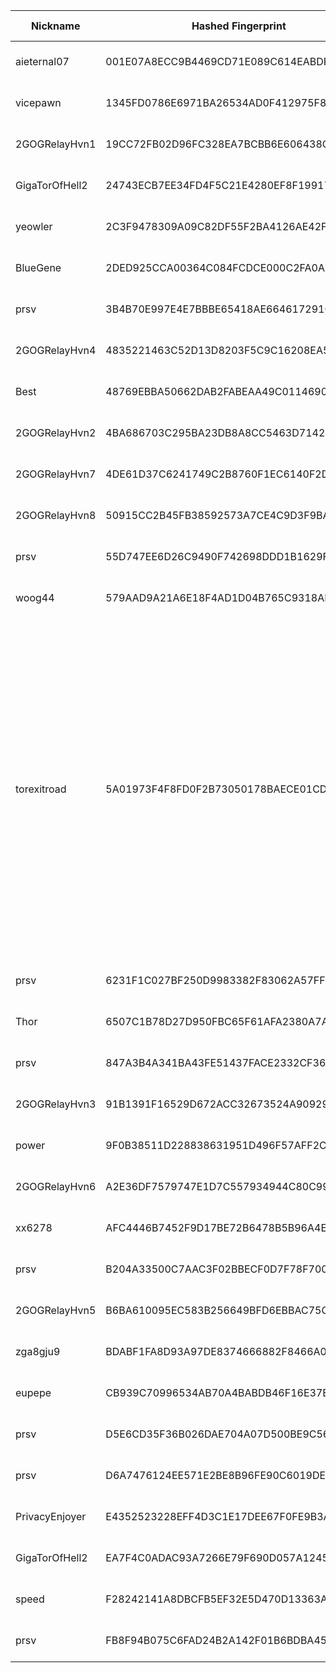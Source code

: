 | Nickname |  Hashed Fingerprint	| Or Addresses | Contact | Running | Flags | Last Seen | First Seen | Last Restarted | Advertised Bandwidth | Platform | Version | Version Status | Recommended Version | Verified hostnames | Exit policy |
|---|---|---|---|---|---|---|---|---|---|---|---|---|---|---|---|
|aieternal07 | 001E07A8ECC9B4469CD71E089C614EABDFB480BA | ["194.59.204.74:9001"] | ${CONTACT_GPG_FINGERPRINT} ${CONTACT_NAME} ${CONTACT_EMAIL} | true | Running, V2Dir, Valid | 2025-10-09 15:00:00 | 2025-10-09 14:00:00 | 2025-10-09 11:11:04 | 0 | Tor 0.4.8.18 on Linux | 0.4.8.18 | recommended | true | N/A | ["reject *:*"]|
|vicepawn | 1345FD0786E6971BA26534AD0F412975F8312315 | ["156.67.24.239:22222","[2a02:c207:2284:7074::1]:22222"] | replACE29-3unthreAD887_BUNDle57-6@offshore.rocks | true | Running, Valid | 2025-10-09 15:00:00 | 2025-10-09 01:00:00 | 2025-10-09 08:10:42 | 0 | Tor 0.4.8.18 on Linux | 0.4.8.18 | recommended | true | ["vmi2847074.contaboserver.net"] | ["reject *:*"]|
|2GOGRelayHvn1 | 19CC72FB02D96FC328EA7BCBB6E606438CFBA008 | ["176.65.132.34:1443"] | abuse.gog.tor AT proton.me | true | Running, V2Dir, Valid | 2025-10-09 15:00:00 | 2025-10-09 00:00:00 | 2025-10-09 06:13:34 | 0 | Tor 0.4.8.18 on Linux | 0.4.8.18 | recommended | true | N/A | ["reject *:*"]|
|GigaTorOfHell2 | 24743ECB7EE34FD4F5C21E4280EF8F199173EFA7 | ["82.67.111.215:9001"] | tor_abuse@jumpingcatstudios.com | false | Running, V2Dir, Valid | 2025-10-09 03:00:00 | 2025-10-09 03:00:00 | 2025-10-09 02:19:34 | 0 | Tor 0.4.8.10 on Linux | 0.4.8.10 | recommended | true | N/A | ["reject *:*"]|
|yeowler | 2C3F9478309A09C82DF55F2BA4126AE42F8848E5 | ["37.143.130.63:22222","[2a11:840:8:1b::35c3:a9e4]:22222"] | replACE29-3unthreAD887_BUNDle57-6@offshore.rocks | false | Running, Valid | 2025-10-09 05:00:00 | 2025-10-09 01:00:00 | 2025-10-09 03:06:20 | 0 | Tor 0.4.8.18 on Linux | 0.4.8.18 | recommended | true | N/A | ["reject *:*"]|
|BlueGene | 2DED925CCA00364C084FCDCE000C2FA0AE0E5CE5 | ["93.160.17.86:9025"] | N/A | true | Running, V2Dir, Valid | 2025-10-09 15:00:00 | 2025-10-09 07:00:00 | 2025-10-09 05:45:01 | 0 | Tor 0.4.8.16 on Linux | 0.4.8.16 | recommended | true | ["93-160-17-86-cable.dk.customer.tdc.net"] | ["reject *:*"]|
|prsv | 3B4B70E997E4E7BBBE65418AE6646172910CBA47 | ["31.58.214.94:9300","[2001:1b40:5700:9019::1]:9300"] | email:admin[]prsv.ch url:https://prsv.ch/ proof:uri-rsa ciissversion:2 | true | Running, V2Dir, Valid | 2025-10-09 15:00:00 | 2025-10-09 09:00:00 | 2025-10-09 08:27:00 | 0 | Tor 0.4.8.18 on Linux | 0.4.8.18 | recommended | true | N/A | ["reject *:*"]|
|2GOGRelayHvn4 | 4835221463C52D13D8203F5C9C16208EA53072B9 | ["176.65.132.34:4443"] | abuse.gog.tor AT proton.me | true | Running, V2Dir, Valid | 2025-10-09 15:00:00 | 2025-10-09 00:00:00 | 2025-10-09 06:13:33 | 0 | Tor 0.4.8.18 on Linux | 0.4.8.18 | recommended | true | N/A | ["reject *:*"]|
|Best | 48769EBBA50662DAB2FABEAA49C0114690BBA1F3 | ["190.108.203.66:9001"] | t52137378@gmail.com | false | Running, V2Dir, Valid | 2025-10-09 08:00:00 | 2025-10-09 04:00:00 | 2025-10-09 02:29:29 | 0 | Tor 0.4.8.18 on Linux | 0.4.8.18 | recommended | true | ["66.203.108.190-cust.enetworksgy.com"] | ["reject *:*"]|
|2GOGRelayHvn2 | 4BA686703C295BA23DB8A8CC5463D714244D18D1 | ["176.65.132.34:2443"] | abuse.gog.tor AT proton.me | true | Running, V2Dir, Valid | 2025-10-09 15:00:00 | 2025-10-09 00:00:00 | 2025-10-09 06:13:33 | 0 | Tor 0.4.8.18 on Linux | 0.4.8.18 | recommended | true | N/A | ["reject *:*"]|
|2GOGRelayHvn7 | 4DE61D37C6241749C2B8760F1EC6140F2D8B1D63 | ["176.65.132.34:7443"] | abuse.gog.tor AT proton.me | true | Running, V2Dir, Valid | 2025-10-09 15:00:00 | 2025-10-09 00:00:00 | 2025-10-09 06:13:34 | 0 | Tor 0.4.8.18 on Linux | 0.4.8.18 | recommended | true | N/A | ["reject *:*"]|
|2GOGRelayHvn8 | 50915CC2B45FB38592573A7CE4C9D3F9BA77695E | ["176.65.132.34:8443"] | abuse.gog.tor AT proton.me | true | Running, V2Dir, Valid | 2025-10-09 15:00:00 | 2025-10-09 00:00:00 | 2025-10-09 06:13:33 | 0 | Tor 0.4.8.18 on Linux | 0.4.8.18 | recommended | true | N/A | ["reject *:*"]|
|prsv | 55D747EE6D26C9490F742698DDD1B1629F09D037 | ["31.58.214.191:9100"] | email:admin[]prsv.ch url:https://prsv.ch/ proof:uri-rsa ciissversion:2 | true | Running, V2Dir, Valid | 2025-10-09 15:00:00 | 2025-10-09 09:00:00 | 2025-10-09 08:37:41 | 0 | Tor 0.4.8.18 on Linux | 0.4.8.18 | recommended | true | N/A | ["reject *:*"]|
|woog44 | 579AAD9A21A6E18F4AD1D04B765C9318AF321FFA | ["156.67.24.238:22222","[2a02:c207:2284:7073::1]:22222"] | replACE29-3unthreAD887_BUNDle57-6@offshore.rocks | true | Running, Valid | 2025-10-09 15:00:00 | 2025-10-09 01:00:00 | 2025-10-09 00:10:52 | 0 | Tor 0.4.8.18 on Linux | 0.4.8.18 | recommended | true | ["vmi2847073.contaboserver.net"] | ["reject *:*"]|
|torexitroad | 5A01973F4F8FD0F2B73050178BAECE01CD62BD31 | ["185.165.169.132:9001","[2a06:1700:0:39d::28:a38d]:9001"] | 0xFFFFFFFF Name admin@tor-exit.avdrip.net - I am a Tor exit | true | BadExit, Exit, Running, V2Dir, Valid | 2025-10-09 15:00:00 | 2025-10-09 04:00:00 | 2025-10-09 03:45:35 | 0 | Tor 0.4.8.18 on Linux | 0.4.8.18 | recommended | true | N/A | ["reject 0.0.0.0/8:*","reject 169.254.0.0/16:*","reject 127.0.0.0/8:*","reject 192.168.0.0/16:*","reject 10.0.0.0/8:*","reject 172.16.0.0/12:*","reject 185.165.169.132:*","accept *:80","accept *:443","accept *:554","accept *:1755","accept *:6346-6347","accept *:6660-6670","accept *:6697","accept *:7000-7005","accept *:8000","accept *:8008","accept *:8080","accept *:8443","accept *:8888","accept *:1935","accept *:50002","accept *:5222-5223","accept *:5269","accept *:5900","accept *:993","accept *:995","reject *:*"]|
|prsv | 6231F1C027BF250D9983382F83062A57FF5BBA6E | ["31.58.214.191:9000"] | email:admin[]prsv.ch url:https://prsv.ch/ proof:uri-rsa ciissversion:2 | true | Running, V2Dir, Valid | 2025-10-09 15:00:00 | 2025-10-09 09:00:00 | 2025-10-09 08:38:25 | 0 | Tor 0.4.8.18 on Linux | 0.4.8.18 | recommended | true | N/A | ["reject *:*"]|
|Thor | 6507C1B78D27D950FBC65F61AFA2380A7AB30042 | ["82.84.33.172:19001"] | thor@gmail.com | true | Running, V2Dir, Valid | 2025-10-09 15:00:00 | 2025-10-09 10:00:00 | 2025-10-09 09:27:25 | 4129219 | Tor 0.4.8.19 on Linux | 0.4.8.19 | recommended | true | N/A | ["reject *:*"]|
|prsv | 847A3B4A341BA43FE51437FACE2332CF36EE87F5 | ["31.58.214.94:9000","[2001:1b40:5700:9019::1]:9000"] | email:admin[]prsv.ch url:https://prsv.ch/ proof:uri-rsa ciissversion:2 | true | Running, V2Dir, Valid | 2025-10-09 15:00:00 | 2025-10-09 09:00:00 | 2025-10-09 08:25:19 | 0 | Tor 0.4.8.18 on Linux | 0.4.8.18 | recommended | true | N/A | ["reject *:*"]|
|2GOGRelayHvn3 | 91B1391F16529D672ACC32673524A909290C92D5 | ["176.65.132.34:3443"] | abuse.gog.tor AT proton.me | true | Running, V2Dir, Valid | 2025-10-09 15:00:00 | 2025-10-09 00:00:00 | 2025-10-09 06:13:33 | 0 | Tor 0.4.8.18 on Linux | 0.4.8.18 | recommended | true | N/A | ["reject *:*"]|
|power | 9F0B38511D228838631951D496F57AFF2CEBEE74 | ["158.69.205.63:9001","[2607:5300:205:200::7089]:9001"] | t52137378@gmail.com | true | Running, V2Dir, Valid | 2025-10-09 15:00:00 | 2025-10-09 08:00:00 | 2025-10-09 07:25:37 | 0 | Tor 0.4.8.18 on Linux | 0.4.8.18 | recommended | true | ["vps-5f7f54ae.vps.ovh.ca"] | ["reject *:*"]|
|2GOGRelayHvn6 | A2E36DF7579747E1D7C557934944C80C99EE7A94 | ["176.65.132.34:6443"] | abuse.gog.tor AT proton.me | true | Running, V2Dir, Valid | 2025-10-09 15:00:00 | 2025-10-09 00:00:00 | 2025-10-09 06:13:33 | 0 | Tor 0.4.8.18 on Linux | 0.4.8.18 | recommended | true | N/A | ["reject *:*"]|
|xx6278 | AFC4446B7452F9D17BE72B6478B5B96A4EB0F8A0 | ["156.67.24.236:22222","[2a02:c207:2284:7072::1]:22222"] | replACE29-3unthreAD887_BUNDle57-6@offshore.rocks | true | Running, Valid | 2025-10-09 15:00:00 | 2025-10-09 01:00:00 | 2025-10-09 08:10:41 | 0 | Tor 0.4.8.18 on Linux | 0.4.8.18 | recommended | true | ["vmi2847072.contaboserver.net"] | ["reject *:*"]|
|prsv | B204A33500C7AAC3F02BBECF0D7F78F7005EB209 | ["31.58.214.191:9200"] | email:admin[]prsv.ch url:https://prsv.ch/ proof:uri-rsa ciissversion:2 | true | Running, V2Dir, Valid | 2025-10-09 15:00:00 | 2025-10-09 09:00:00 | 2025-10-09 08:37:43 | 0 | Tor 0.4.8.18 on Linux | 0.4.8.18 | recommended | true | N/A | ["reject *:*"]|
|2GOGRelayHvn5 | B6BA610095EC583B256649BFD6EBBAC75C334C63 | ["176.65.132.34:5443"] | abuse.gog.tor AT proton.me | true | Running, V2Dir, Valid | 2025-10-09 15:00:00 | 2025-10-09 00:00:00 | 2025-10-09 06:13:33 | 0 | Tor 0.4.8.18 on Linux | 0.4.8.18 | recommended | true | N/A | ["reject *:*"]|
|zga8gju9 | BDABF1FA8D93A97DE8374666882F8466A0589BEE | ["86.54.83.222:22222","[2a11:840:16:1b::22bf:5912]:22222"] | replACE29-3unthreAD887_BUNDle57-6@offshore.rocks | true | Running, Valid | 2025-10-09 15:00:00 | 2025-10-09 01:00:00 | 2025-10-09 14:04:22 | 0 | Tor 0.4.8.18 on Linux | 0.4.8.18 | recommended | true | N/A | ["reject *:*"]|
|eupepe | CB939C70996534AB70A4BABDB46F16E37EA14EDC | ["179.61.138.159:9001","[2a0f:5707:aaf1:b8cf::1]:9001"] | eu-tor-entry@pm.me | true | Running, V2Dir, Valid | 2025-10-09 15:00:00 | 2025-10-09 13:00:00 | 2025-10-09 12:02:48 | 0 | Tor 0.4.8.14 on Linux | 0.4.8.14 | recommended | true | ["adrian-kozlowski.de"] | ["reject *:*"]|
|prsv | D5E6CD35F36B026DAE704A07D500BE9C5691E2C3 | ["31.58.214.94:9200","[2001:1b40:5700:9019::1]:9200"] | email:admin[]prsv.ch url:https://prsv.ch/ proof:uri-rsa ciissversion:2 | true | Running, V2Dir, Valid | 2025-10-09 15:00:00 | 2025-10-09 09:00:00 | 2025-10-09 08:24:36 | 0 | Tor 0.4.8.18 on Linux | 0.4.8.18 | recommended | true | N/A | ["reject *:*"]|
|prsv | D6A7476124EE571E2BE8B96FE90C6019DE212D81 | ["31.58.214.94:9100","[2001:1b40:5700:9019::1]:9100"] | email:admin[]prsv.ch url:https://prsv.ch/ proof:uri-rsa ciissversion:2 | true | Running, V2Dir, Valid | 2025-10-09 15:00:00 | 2025-10-09 09:00:00 | 2025-10-09 08:24:34 | 0 | Tor 0.4.8.18 on Linux | 0.4.8.18 | recommended | true | N/A | ["reject *:*"]|
|PrivacyEnjoyer | E4352523228EFF4D3C1E17DEE67F0FE9B3A8C2DD | ["95.179.130.112:9001","[2001:19f0:5001:3615:5400:5ff:feaf:6a6a]:9001"] | N/A | true | Running, V2Dir, Valid | 2025-10-09 15:00:00 | 2025-10-09 06:00:00 | 2025-10-09 04:55:08 | 0 | Tor 0.4.8.14 on Linux | 0.4.8.14 | recommended | true | N/A | ["reject *:*"]|
|GigaTorOfHell2 | EA7F4C0ADAC93A7266E79F690D057A1245732AB2 | ["82.67.111.215:9001"] | tor_abuse@jumpingcatstudios.com | true | Running, V2Dir, Valid | 2025-10-09 15:00:00 | 2025-10-09 03:00:00 | 2025-10-09 02:20:13 | 0 | Tor 0.4.8.10 on Linux | 0.4.8.10 | recommended | true | N/A | ["reject *:*"]|
|speed | F28242141A8DBCFB5EF32E5D470D13363A18FD2F | ["50.92.88.17:9001"] | N/A | false | Running, V2Dir, Valid | 2025-10-09 09:00:00 | 2025-10-09 07:00:00 | 2025-10-09 05:31:27 | 0 | Tor 0.4.8.18 on Linux | 0.4.8.18 | recommended | true | ["d50-92-88-17.bchsia.telus.net"] | ["reject *:*"]|
|prsv | FB8F94B075C6FAD24B2A142F01B6BDBA4584FB6F | ["31.58.214.191:9300"] | email:admin[]prsv.ch url:https://prsv.ch/ proof:uri-rsa ciissversion:2 | true | Running, V2Dir, Valid | 2025-10-09 15:00:00 | 2025-10-09 09:00:00 | 2025-10-09 08:37:46 | 0 | Tor 0.4.8.18 on Linux | 0.4.8.18 | recommended | true | N/A | ["reject *:*"]|
